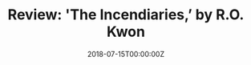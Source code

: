 ---
url: https://www.bostonglobe.com/arts/2018/07/26/striking-debut-weaves-love-faith-and-fanaticism-college-campus/gZdS42oNaIy1GAcRbu6wLM/story.html
title: "Review: 'The Incendiaries,’ by R.O. Kwon"
publication: The Boston Globe
date: 2018-07-15T00:00:00Z
image: ""
---
